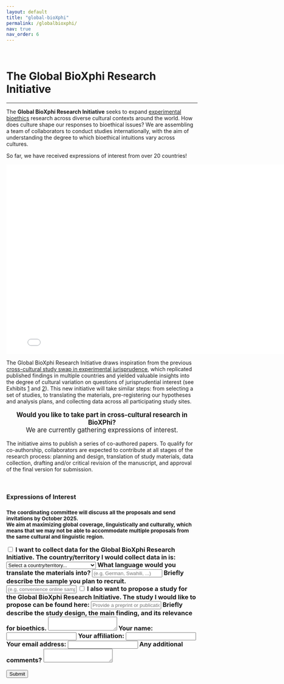 ```yaml
---
layout: default
title: "global-bioXphi"
permalink: /globalbioxphi/
nav: true
nav_order: 6
---
```


<br>
  <h1>The <strong>Global BioXphi</strong> Research Initiative</h1>
<hr>

  <div class="workshop-description">
  <p>
    The <strong>Global BioXphi Research Initiative</strong> seeks to expand <a href="https://www.researchgate.net/publication/337196406_Experimental_Philosophical_Bioethics">experimental bioethics</a> research across diverse cultural contexts around the world. How does culture shape our responses to bioethical issues? We are assembling a team of collaborators to conduct studies internationally, with the aim of understanding the degree to which bioethical intuitions vary across cultures. </p>
    <p>
    So far, we have received expressions of interest from over 20 countries!
  </p>
  <iframe src="/assets/html/bioxphi-map.html" width="800" height="500" style="border:none;display:block;outline:none;margin:auto;"></iframe>
  <p>
    The Global BioXphi Research Initiative draws inspiration from the previous <a href = "https://osf.io/sk7r3/">cross-cultural study swap in experimental jurisprudence</a>, which replicated published findings in multiple countries and yielded valuable insights into the degree of cultural variation on questions of jurisprudential interest (see Exhibits <a href = "http://dx.doi.org/10.2139/ssrn.5185137">1</a> and <a href = "https://www.pnas.org/doi/full/10.1073/pnas.2206531119">2</a>). This new initiative will take similar steps: from selecting a set of studies, to translating the materials, pre-registering our hypotheses and analysis plans, and collecting data across all participating study sites. </p>
  <p style="text-align:center; font-size:1.2em;">
    <strong>Would you like to take part in cross-cultural research in BioXPhi?</strong><br>We are currently gathering expressions of interest.
  </p>
  <p>
  The initiative aims to publish a series of co-authored papers. To qualify for co-authorship, collaborators are expected to contribute at all stages of the research process: planning and design, translation of study materials, data collection, drafting and/or critical revision of the manuscript, and approval of the final version for submission.
  </p>
<br>
  <h3><strong>Expressions of Interest</strong><h3>
<p><small>
  The coordinating committee will discuss all the proposals and send invitations by October 2025.<br>We aim at maximizing global coverage, linguistically and culturally, which means that we may not be able to accommodate multiple proposals from the same cultural and linguistic region. 
  </small></p>
<form 
  action="https://mscilab.com/forms/submit.php" 
  method="POST" 
  class="full-width-form"
  data-theme="light">
<!-- Checkbox for data collection -->
<label class="form-checkbox-container">
    <input type="checkbox" name="collect_data" class="form-checkbox"> 
    <span class="form-checkbox-label">I want to collect data for the Global BioXphi Research Initiative.</span>
  </label>
  <!-- Location dropdown -->
  <label class="form-field" style="max-width: 400px;">
    <span class="form-label">The country/territory I would collect data in is:</span>
   <select name="country" class="form-select" id="country">
        <option value="0" label="Select a country/territory... " selected="selected">Select a country/territory... </option>
        <optgroup id="country-optgroup-Africa" label="Africa">
            <option value="DZ" label="Algeria">Algeria</option>
            <option value="AO" label="Angola">Angola</option>
            <option value="BJ" label="Benin">Benin</option>
            <option value="BW" label="Botswana">Botswana</option>
            <option value="BF" label="Burkina Faso">Burkina Faso</option>
            <option value="BI" label="Burundi">Burundi</option>
            <option value="CM" label="Cameroon">Cameroon</option>
            <option value="CV" label="Cape Verde">Cape Verde</option>
            <option value="CF" label="Central African Republic">Central African Republic</option>
            <option value="TD" label="Chad">Chad</option>
            <option value="KM" label="Comoros">Comoros</option>
            <option value="CG" label="Congo - Brazzaville">Congo - Brazzaville</option>
            <option value="CD" label="Congo - Kinshasa">Congo - Kinshasa</option>
            <option value="CI" label="Côte d’Ivoire">Côte d’Ivoire</option>
            <option value="DJ" label="Djibouti">Djibouti</option>
            <option value="EG" label="Egypt">Egypt</option>
            <option value="GQ" label="Equatorial Guinea">Equatorial Guinea</option>
            <option value="ER" label="Eritrea">Eritrea</option>
            <option value="SZ" label="Eswatini">Eswatini</option>
            <option value="ET" label="Ethiopia">Ethiopia</option>
            <option value="GA" label="Gabon">Gabon</option>
            <option value="GM" label="Gambia">Gambia</option>
            <option value="GH" label="Ghana">Ghana</option>
            <option value="GN" label="Guinea">Guinea</option>
            <option value="GW" label="Guinea-Bissau">Guinea-Bissau</option>
            <option value="KE" label="Kenya">Kenya</option>
            <option value="LS" label="Lesotho">Lesotho</option>
            <option value="LR" label="Liberia">Liberia</option>
            <option value="LY" label="Libya">Libya</option>
            <option value="MG" label="Madagascar">Madagascar</option>
            <option value="MW" label="Malawi">Malawi</option>
            <option value="ML" label="Mali">Mali</option>
            <option value="MR" label="Mauritania">Mauritania</option>
            <option value="MU" label="Mauritius">Mauritius</option>
            <option value="YT" label="Mayotte">Mayotte</option>
            <option value="MA" label="Morocco">Morocco</option>
            <option value="MZ" label="Mozambique">Mozambique</option>
            <option value="NA" label="Namibia">Namibia</option>
            <option value="NE" label="Niger">Niger</option>
            <option value="NG" label="Nigeria">Nigeria</option>
            <option value="RW" label="Rwanda">Rwanda</option>
            <option value="RE" label="Réunion">Réunion</option>
            <option value="SH" label="Saint Helena">Saint Helena</option>
            <option value="SN" label="Senegal">Senegal</option>
            <option value="SC" label="Seychelles">Seychelles</option>
            <option value="SL" label="Sierra Leone">Sierra Leone</option>
            <option value="SO" label="Somalia">Somalia</option>
            <option value="ZA" label="South Africa">South Africa</option>
            <option value="SD" label="Sudan">Sudan</option>
            <option value="ST" label="São Tomé and Príncipe">São Tomé and Príncipe</option>
            <option value="TZ" label="Tanzania">Tanzania</option>
            <option value="TG" label="Togo">Togo</option>
            <option value="TN" label="Tunisia">Tunisia</option>
            <option value="UG" label="Uganda">Uganda</option>
            <option value="EH" label="Western Sahara">Western Sahara</option>
            <option value="ZM" label="Zambia">Zambia</option>
            <option value="ZW" label="Zimbabwe">Zimbabwe</option>
        </optgroup>
        <optgroup id="country-optgroup-Americas" label="Americas">
            <option value="AI" label="Anguilla">Anguilla</option>
            <option value="AG" label="Antigua and Barbuda">Antigua and Barbuda</option>
            <option value="AR" label="Argentina">Argentina</option>
            <option value="AW" label="Aruba">Aruba</option>
            <option value="BS" label="Bahamas">Bahamas</option>
            <option value="BB" label="Barbados">Barbados</option>
            <option value="BZ" label="Belize">Belize</option>
            <option value="BM" label="Bermuda">Bermuda</option>
            <option value="BO" label="Bolivia">Bolivia</option>
            <option value="BQ" label="Bonaire">Bonaire</option>
            <option value="BR" label="Brazil">Brazil</option>
            <option value="VG" label="British Virgin Islands">British Virgin Islands</option>
            <option value="CA" label="Canada">Canada</option>
            <option value="KY" label="Cayman Islands">Cayman Islands</option>
            <option value="CL" label="Chile">Chile</option>
            <option value="CO" label="Colombia">Colombia</option>
            <option value="CR" label="Costa Rica">Costa Rica</option>
            <option value="CU" label="Cuba">Cuba</option>
            <option value="CW" label="Curaçao">Curaçao</option>
            <option value="DM" label="Dominica">Dominica</option>
            <option value="DO" label="Dominican Republic">Dominican Republic</option>
            <option value="EC" label="Ecuador">Ecuador</option>
            <option value="SV" label="El Salvador">El Salvador</option>
            <option value="FK" label="Falkland Islands">Falkland Islands</option>
            <option value="GF" label="French Guiana">French Guiana</option>
            <option value="GL" label="Greenland">Greenland</option>
            <option value="GD" label="Grenada">Grenada</option>
            <option value="GP" label="Guadeloupe">Guadeloupe</option>
            <option value="GT" label="Guatemala">Guatemala</option>
            <option value="GY" label="Guyana">Guyana</option>
            <option value="HT" label="Haiti">Haiti</option>
            <option value="HN" label="Honduras">Honduras</option>
            <option value="JM" label="Jamaica">Jamaica</option>
            <option value="MQ" label="Martinique">Martinique</option>
            <option value="MX" label="Mexico">Mexico</option>
            <option value="MS" label="Montserrat">Montserrat</option>
            <option value="NI" label="Nicaragua">Nicaragua</option>
            <option value="PA" label="Panama">Panama</option>
            <option value="PY" label="Paraguay">Paraguay</option>
            <option value="PE" label="Peru">Peru</option>
            <option value="PR" label="Puerto Rico">Puerto Rico</option>
            <option value="BL" label="Saint Barthélemy">Saint Barthélemy</option>
            <option value="KN" label="Saint Kitts and Nevis">Saint Kitts and Nevis</option>
            <option value="LC" label="Saint Lucia">Saint Lucia</option>
            <option value="MF" label="Saint Martin">Saint Martin</option>
            <option value="PM" label="Saint Pierre and Miquelon">Saint Pierre and Miquelon</option>
            <option value="VC" label="Saint Vincent and the Grenadines">Saint Vincent and the Grenadines</option>
            <option value="SX" label="Sint Maarten">Sint Maarten</option>
            <option value="SR" label="Suriname">Suriname</option>
            <option value="TT" label="Trinidad and Tobago">Trinidad and Tobago</option>
            <option value="TC" label="Turks and Caicos Islands">Turks and Caicos Islands</option>
            <option value="VI" label="U.S. Virgin Islands">U.S. Virgin Islands</option>
            <option value="US" label="United States">United States</option>
            <option value="UY" label="Uruguay">Uruguay</option>
            <option value="VE" label="Venezuela">Venezuela</option>
        </optgroup>
        <optgroup id="country-optgroup-Asia" label="Asia">
            <option value="AF" label="Afghanistan">Afghanistan</option>
            <option value="AM" label="Armenia">Armenia</option>
            <option value="AZ" label="Azerbaijan">Azerbaijan</option>
            <option value="BH" label="Bahrain">Bahrain</option>
            <option value="BD" label="Bangladesh">Bangladesh</option>
            <option value="BT" label="Bhutan">Bhutan</option>
            <option value="BN" label="Brunei">Brunei</option>
            <option value="KH" label="Cambodia">Cambodia</option>
            <option value="CN" label="China">China</option>
            <option value="GE" label="Georgia">Georgia</option>
            <option value="HK" label="Hong Kong SAR China">Hong Kong SAR China</option>
            <option value="IN" label="India">India</option>
            <option value="ID" label="Indonesia">Indonesia</option>
            <option value="IR" label="Iran">Iran</option>
            <option value="IQ" label="Iraq">Iraq</option>
            <option value="IL" label="Israel">Israel</option>
            <option value="JP" label="Japan">Japan</option>
            <option value="JO" label="Jordan">Jordan</option>
            <option value="KZ" label="Kazakhstan">Kazakhstan</option>
            <option value="KW" label="Kuwait">Kuwait</option>
            <option value="KG" label="Kyrgyzstan">Kyrgyzstan</option>
            <option value="LA" label="Laos">Laos</option>
            <option value="LB" label="Lebanon">Lebanon</option>
            <option value="MO" label="Macau SAR China">Macau SAR China</option>
            <option value="MY" label="Malaysia">Malaysia</option>
            <option value="MV" label="Maldives">Maldives</option>
            <option value="MN" label="Mongolia">Mongolia</option>
            <option value="MM" label="Myanmar [Burma]">Myanmar [Burma]</option>
            <option value="NP" label="Nepal">Nepal</option>
            <option value="KP" label="North Korea">North Korea</option>
            <option value="OM" label="Oman">Oman</option>
            <option value="PK" label="Pakistan">Pakistan</option>
            <option value="PS" label="Palestinian Territories">Palestinian Territories</option>
            <option value="PH" label="Philippines">Philippines</option>
            <option value="QA" label="Qatar">Qatar</option>
            <option value="SA" label="Saudi Arabia">Saudi Arabia</option>
            <option value="SG" label="Singapore">Singapore</option>
            <option value="KR" label="South Korea">South Korea</option>
            <option value="LK" label="Sri Lanka">Sri Lanka</option>
            <option value="SY" label="Syria">Syria</option>
            <option value="TW" label="Taiwan">Taiwan</option>
            <option value="TJ" label="Tajikistan">Tajikistan</option>
            <option value="TH" label="Thailand">Thailand</option>
            <option value="TL" label="Timor-Leste">Timor-Leste</option>
            <option value="TR" label="Turkey">Turkey</option>
            <option value="TM" label="Turkmenistan">Turkmenistan</option>
            <option value="AE" label="United Arab Emirates">United Arab Emirates</option>
            <option value="UZ" label="Uzbekistan">Uzbekistan</option>
            <option value="VN" label="Vietnam">Vietnam</option>
            <option value="YE" label="Yemen">Yemen</option>
        </optgroup>
        <optgroup id="country-optgroup-Europe" label="Europe">
            <option value="AL" label="Albania">Albania</option>
            <option value="AD" label="Andorra">Andorra</option>
            <option value="AT" label="Austria">Austria</option>
            <option value="BY" label="Belarus">Belarus</option>
            <option value="BE" label="Belgium">Belgium</option>
            <option value="BA" label="Bosnia and Herzegovina">Bosnia and Herzegovina</option>
            <option value="BG" label="Bulgaria">Bulgaria</option>
            <option value="HR" label="Croatia">Croatia</option>
            <option value="CY" label="Cyprus">Cyprus</option>
            <option value="CZ" label="Czechia">Czechia</option>
            <option value="DK" label="Denmark">Denmark</option>
            <option value="EE" label="Estonia">Estonia</option>
            <option value="FO" label="Faroe Islands">Faroe Islands</option>
            <option value="FI" label="Finland">Finland</option>
            <option value="FR" label="France">France</option>
            <option value="DE" label="Germany">Germany</option>
            <option value="GI" label="Gibraltar">Gibraltar</option>
            <option value="GR" label="Greece">Greece</option>
            <option value="GG" label="Guernsey">Guernsey</option>
            <option value="HU" label="Hungary">Hungary</option>
            <option value="IS" label="Iceland">Iceland</option>
            <option value="IE" label="Ireland">Ireland</option>
            <option value="IM" label="Isle of Man">Isle of Man</option>
            <option value="IT" label="Italy">Italy</option>
            <option value="JE" label="Jersey">Jersey</option>
            <option value="LV" label="Latvia">Latvia</option>
            <option value="LI" label="Liechtenstein">Liechtenstein</option>
            <option value="LT" label="Lithuania">Lithuania</option>
            <option value="LU" label="Luxembourg">Luxembourg</option>
            <option value="MT" label="Malta">Malta</option>
            <option value="MD" label="Moldova">Moldova</option>
            <option value="MC" label="Monaco">Monaco</option>
            <option value="ME" label="Montenegro">Montenegro</option>
            <option value="NL" label="Netherlands">Netherlands</option>
            <option value="MK" label="North Macedonia">North Macedonia</option>
            <option value="NO" label="Norway">Norway</option>
            <option value="PL" label="Poland">Poland</option>
            <option value="PT" label="Portugal">Portugal</option>
            <option value="RO" label="Romania">Romania</option>
            <option value="RU" label="Russia">Russia</option>
            <option value="SM" label="San Marino">San Marino</option>
            <option value="RS" label="Serbia">Serbia</option>
            <option value="SK" label="Slovakia">Slovakia</option>
            <option value="SI" label="Slovenia">Slovenia</option>
            <option value="ES" label="Spain">Spain</option>
            <option value="SE" label="Sweden">Sweden</option>
            <option value="CH" label="Switzerland">Switzerland</option>
            <option value="UA" label="Ukraine">Ukraine</option>
            <option value="GB" label="United Kingdom">United Kingdom</option>
            <option value="AX" label="Åland Islands">Åland Islands</option>
        </optgroup>
        <optgroup id="country-optgroup-Oceania" label="Oceania">
            <option value="AS" label="American Samoa">American Samoa</option>
            <option value="AU" label="Australia">Australia</option>
            <option value="CX" label="Christmas Island">Christmas Island</option>
            <option value="CC" label="Cocos [Keeling] Islands">Cocos [Keeling] Islands</option>
            <option value="CK" label="Cook Islands">Cook Islands</option>
            <option value="FJ" label="Fiji">Fiji</option>
            <option value="PF" label="French Polynesia">French Polynesia</option>
            <option value="TF" label="French Southern Territories">French Southern Territories</option>
            <option value="GU" label="Guam">Guam</option>
            <option value="KI" label="Kiribati">Kiribati</option>
            <option value="MH" label="Marshall Islands">Marshall Islands</option>
            <option value="FM" label="Micronesia">Micronesia</option>
            <option value="NR" label="Nauru">Nauru</option>
            <option value="NC" label="New Caledonia">New Caledonia</option>
            <option value="NZ" label="New Zealand">New Zealand</option>
            <option value="NU" label="Niue">Niue</option>
            <option value="NF" label="Norfolk Island">Norfolk Island</option>
            <option value="MP" label="Northern Mariana Islands">Northern Mariana Islands</option>
            <option value="PW" label="Palau">Palau</option>
            <option value="PG" label="Papua New Guinea">Papua New Guinea</option>
            <option value="WS" label="Samoa">Samoa</option>
            <option value="SB" label="Solomon Islands">Solomon Islands</option>
            <option value="TK" label="Tokelau">Tokelau</option>
            <option value="TO" label="Tonga">Tonga</option>
            <option value="TV" label="Tuvalu">Tuvalu</option>
            <option value="VU" label="Vanuatu">Vanuatu</option>
            <option value="WF" label="Wallis and Futuna">Wallis and Futuna</option>
        </optgroup>
    </select>
  </label>

  <label class="form-field"  style="max-width: 400px;">
    <span class="form-label">What language would you translate the materials into?</span>
    <input type="text" name="language" class="form-input"
    placeholder="(e.g, German, Swahili, ...)">
  </label>

  <label class="form-field">
    <span class="form-label">Briefly describe the sample you plan to recruit.</span>
    <input type="text" name="sample" class="form-input"
    placeholder="(e.g, convenience online sample, university medical students, ...)">
  </label>

<label class="form-checkbox-container">
  <input type="checkbox" name="propose_study" class="form-checkbox">
  <span class="form-checkbox-label">I also want to propose a study for the Global BioXphi Research Initiative.</span>
</label>

  <!-- Study link input -->
<label class="form-field">
  <span class="form-label">The study I would like to propose can be found here:</span>
  <input 
    type="url" 
    name="study_link" 
    class="form-input" 
    placeholder="Provide a preprint or publication URL."
    id="study_link"
  >
</label>

<script>
  const input = document.getElementById('study_link');

  input.addEventListener('blur', function () {
    const val = input.value.trim();
    if (val && !/^https?:\/\//i.test(val)) {
      input.value = 'https://' + val;
    }
  });
</script>

  <!-- Hypothesis & design textarea -->
  <label class="form-field">
    <span class="form-label">Briefly describe the study design, the main finding, and its relevance for bioethics.</span>
    <textarea name="study_description" class="form-textarea"></textarea>
  </label>

  <!-- Name input -->
  <label class="form-field"  style="max-width: 400px;">
    <span class="form-label">Your name:</span>
    <input type="text" name="name" class="form-input">
  </label>

  <!-- Institution input -->
  <label class="form-field"  style="max-width: 400px;"> 
    <span class="form-label">Your affiliation:</span>
    <input type="text" name="affiliation" class="form-input">
  </label>

  <!-- Email input -->
  <label class="form-field"  style="max-width: 400px;">
    <span class="form-label">Your email address:</span>
    <input type="email" name="email" class="form-input">
  </label>

  <!-- Additional comments -->
  <label class="form-field">
    <span class="form-label">Any additional comments?</span>
    <textarea name="comments" class="form-textarea"></textarea>
  </label>

<button type="submit" class="form-submit">Submit</button>
